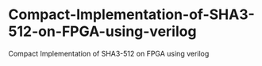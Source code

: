 # Compact-Implementation-of-SHA3-512-on-FPGA-using-verilog
Compact Implementation of SHA3-512 on FPGA using verilog 
